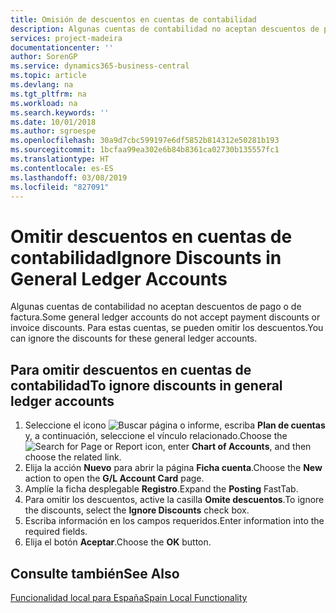 ```yaml
---
title: Omisión de descuentos en cuentas de contabilidad
description: Algunas cuentas de contabilidad no aceptan descuentos de pago o de factura. Para estas cuentas, se pueden omitir los descuentos.
services: project-madeira
documentationcenter: ''
author: SorenGP
ms.service: dynamics365-business-central
ms.topic: article
ms.devlang: na
ms.tgt_pltfrm: na
ms.workload: na
ms.search.keywords: ''
ms.date: 10/01/2018
ms.author: sgroespe
ms.openlocfilehash: 30a9d7cbc599197e6df5852b814312e50281b193
ms.sourcegitcommit: 1bcfaa99ea302e6b84b8361ca02730b135557fc1
ms.translationtype: HT
ms.contentlocale: es-ES
ms.lasthandoff: 03/08/2019
ms.locfileid: "827091"
---
```

# <a name="ignore-discounts-in-general-ledger-accounts"></a><span data-ttu-id="fcd66-104">Omitir descuentos en cuentas de contabilidad</span><span class="sxs-lookup"><span data-stu-id="fcd66-104">Ignore Discounts in General Ledger Accounts</span></span>
<span data-ttu-id="fcd66-105">Algunas cuentas de contabilidad no aceptan descuentos de pago o de factura.</span><span class="sxs-lookup"><span data-stu-id="fcd66-105">Some general ledger accounts do not accept payment discounts or invoice discounts.</span></span> <span data-ttu-id="fcd66-106">Para estas cuentas, se pueden omitir los descuentos.</span><span class="sxs-lookup"><span data-stu-id="fcd66-106">You can ignore the discounts for these general ledger accounts.</span></span>  

## <a name="to-ignore-discounts-in-general-ledger-accounts"></a><span data-ttu-id="fcd66-107">Para omitir descuentos en cuentas de contabilidad</span><span class="sxs-lookup"><span data-stu-id="fcd66-107">To ignore discounts in general ledger accounts</span></span>  

1.  <span data-ttu-id="fcd66-108">Seleccione el icono ![Buscar página o informe](../../media/ui-search/search_small.png "icono Buscar página o informe"), escriba **Plan de cuentas** y, a continuación, seleccione el vínculo relacionado.</span><span class="sxs-lookup"><span data-stu-id="fcd66-108">Choose the ![Search for Page or Report](../../media/ui-search/search_small.png "Search for Page or Report icon") icon, enter **Chart of Accounts**, and then choose the related link.</span></span>  
2.  <span data-ttu-id="fcd66-109">Elija la acción **Nuevo** para abrir la página **Ficha cuenta**.</span><span class="sxs-lookup"><span data-stu-id="fcd66-109">Choose the **New** action to open the **G/L Account Card** page.</span></span>  
3.  <span data-ttu-id="fcd66-110">Amplíe la ficha desplegable **Registro**.</span><span class="sxs-lookup"><span data-stu-id="fcd66-110">Expand the **Posting** FastTab.</span></span>  
4.  <span data-ttu-id="fcd66-111">Para omitir los descuentos, active la casilla **Omite descuentos**.</span><span class="sxs-lookup"><span data-stu-id="fcd66-111">To ignore the discounts, select the **Ignore Discounts** check box.</span></span>  
5.  <span data-ttu-id="fcd66-112">Escriba información en los campos requeridos.</span><span class="sxs-lookup"><span data-stu-id="fcd66-112">Enter information into the required fields.</span></span>  
6.  <span data-ttu-id="fcd66-113">Elija el botón **Aceptar**.</span><span class="sxs-lookup"><span data-stu-id="fcd66-113">Choose the **OK** button.</span></span>  

## <a name="see-also"></a><span data-ttu-id="fcd66-114">Consulte también</span><span class="sxs-lookup"><span data-stu-id="fcd66-114">See Also</span></span>  
 [<span data-ttu-id="fcd66-115">Funcionalidad local para España</span><span class="sxs-lookup"><span data-stu-id="fcd66-115">Spain Local Functionality</span></span>](spain-local-functionality.md)
